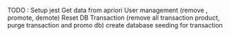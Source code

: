 TODO :
Setup jest
Get data from apriori
User management (remove , promote, demote)
Reset DB Transaction (remove all transaction product, purge transaction and promo db)
create database seeding for transaction

